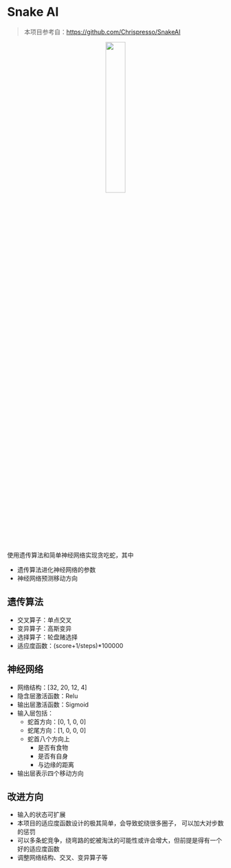 # Snake AI

> 本项目参考自：https://github.com/Chrispresso/SnakeAI

<p align="center">
    <img src="https://github.com/Ackeraa/snake/blob/main/snake.gif"  width="30%" height="30%" />
</p>

使用遗传算法和简单神经网络实现贪吃蛇，其中
* 遗传算法进化神经网络的参数
* 神经网络预测移动方向

## 遗传算法
* 交叉算子：单点交叉
* 变异算子：高斯变异
* 选择算子：轮盘赌选择
* 适应度函数：(score+1/steps)*100000 

## 神经网络
* 网络结构：[32, 20, 12, 4]
* 隐含层激活函数：Relu
* 输出层激活函数：Sigmoid
* 输入层包括：
  * 蛇首方向：[0, 1, 0, 0]
  * 蛇尾方向：[1, 0, 0, 0]
  * 蛇首八个方向上
    * 是否有食物
    * 是否有自身
    * 与边缘的距离
* 输出层表示四个移动方向

## 改进方向
* 输入的状态可扩展
* 本项目的适应度函数设计的极其简单，会导致蛇绕很多圈子， 可以加大对步数的惩罚
* 可以多条蛇竞争，绕弯路的蛇被淘汰的可能性或许会增大，但前提是得有一个好的适应度函数
* 调整网络结构、交叉、变异算子等

